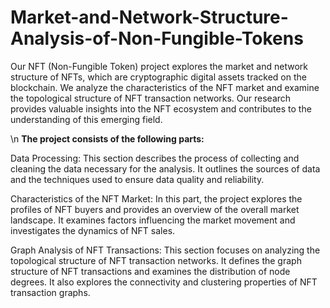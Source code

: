 # Market-and-Network-Structure-Analysis-of-Non-Fungible-Tokens


Our NFT (Non-Fungible Token) project explores the market and network structure of NFTs, which are cryptographic digital assets tracked on the blockchain. We analyze the characteristics of the NFT market and examine the topological structure of NFT transaction networks. Our research provides valuable insights into the NFT ecosystem and contributes to the understanding of this emerging field.



\n
**The project consists of the following parts:**

Data Processing: This section describes the process of collecting and cleaning the data necessary for the analysis. It outlines the sources of data and the techniques used to ensure data quality and reliability.

Characteristics of the NFT Market: In this part, the project explores the profiles of NFT buyers and provides an overview of the overall market landscape. It examines factors influencing the market movement and investigates the dynamics of NFT sales.

Graph Analysis of NFT Transactions: This section focuses on analyzing the topological structure of NFT transaction networks. It defines the graph structure of NFT transactions and examines the distribution of node degrees. It also explores the connectivity and clustering properties of NFT transaction graphs.
